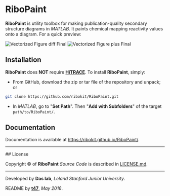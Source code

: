 # RiboPaint

**RiboPaint** is utility toolbox for making publication-quality secondary structure diagrams in *MATLAB*. It paints chemical mapping reactivity values onto a diagram. For a quick preview:

![Vectorized Figure diff Final](https://raw.github.com/ribokit/RiboPaint/master/Examples/pfl_clr_diff.png)
![Vectorized Figure plus Final](https://raw.github.com/ribokit/RiboPaint/master/Examples/pfl_clr_plus.png)

## Installation

**RiboPaint** does **NOT** require [**HiTRACE**](https://gibhut.com/ribokit/HiTRACE). To install **RiboPaint**, simply:

- From GitHub, download the zip or tar file of the repository and unpack; or 

```bash
git clone https://github.com/ribokit/RiboPaint.git
```

- In *MATLAB*, go to "**Set Path**". Then "**Add with Subfolders**" of the target `path/to/RiboPaint/`.

## Documentation

Documentation is available at https://ribokit.github.io/RiboPaint/.

<hr/>
## License

Copyright &copy; of **RiboPaint** _Source Code_ is described in [LICENSE.md](https://github.com/ribokit/RiboPaint/blob/master/LICENSE.md).

<hr/>

Developed by **Das lab**, _Leland Stanford Junior University_.

README by [**t47**](https://t47.io/), *May 2016*.
